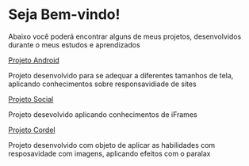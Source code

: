 # Seja Bem-vindo!
 Abaixo você poderá encontrar alguns de meus projetos, desenvolvidos durante o meus estudos e aprendizados

 <a href="https://mtfreitas-dev.github.io/projeto-android/" target = blank>Projeto Android</a><br>
 <p>Projeto desenvolvido para se adequar a diferentes tamanhos de tela, aplicando conhecimentos sobre responsavidiade de sites</p>
 <a href="https://mtfreitas-dev.github.io/projeto-social/" target = blank>Projeto Social</a><br>
 <p>Projeto desevolvido aplicando conhecimentos de iFrames</p>
 <a href="https://mtfreitas-dev.github.io/projeto-cordel/" target = blank>Projeto Cordel</a>
 <p>Projeto desenvolvido com objeto de aplicar as habilidades com resposavidade com imagens, aplicando efeitos com o paralax</p>
 




